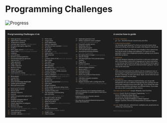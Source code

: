 # Programming Challenges

![Progress](https://progress-bar.dev/6/?scale=100&title=Progress:&suffix=/100)

![Tasks](./list.png)

